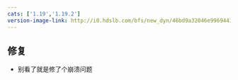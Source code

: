 ```yaml
---
cats: ['1.19','1.19.2']
version-image-link: http://i0.hdslb.com/bfs/new_dyn/46bd9a32046e99694417cf55f253dc76558830935.jpg
---
```

## 修复
* 别看了就是修了个崩溃问题
